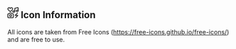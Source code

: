 ## <img src="icons/icons.svg" width="25"/> Icon Information

All icons are taken from Free Icons (https://free-icons.github.io/free-icons/) and are free to use.

